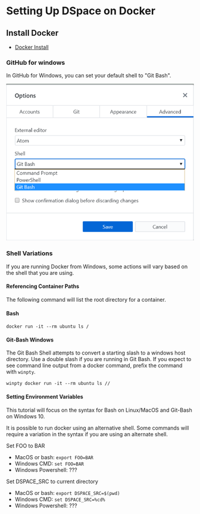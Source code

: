 # Setting Up DSpace on Docker

## Install Docker
- [Docker Install](https://docs.docker.com/install/)

### GitHub for windows
In GitHub for Windows, you can set your default shell to "Git Bash".

![git-bash options](git-bash.png)


### Shell Variations
If you are running Docker from Windows, some actions will vary based on the shell that you are using.

#### Referencing Container Paths
The following command will list the root directory for a container.

#### Bash
```
docker run -it --rm ubuntu ls /
```

#### Git-Bash Windows

The Git Bash Shell attempts to convert a starting slash to a windows host directory.  Use a double slash if you are running in Git Bash.  If you expect to see command line output from a docker command, prefix the command with `winpty`.

```
winpty docker run -it --rm ubuntu ls //
```

#### Setting Environment Variables
This tutorial will focus on the syntax for Bash on Linux/MacOS and Git-Bash on Windows 10.

It is possible to run docker using an alternative shell.  Some commands will require a variation in the syntax if you are using an alternate shell.

Set FOO to BAR
- MacOS or bash: `export FOO=BAR`
- Windows CMD: `set FOO=BAR`
- Windows Powershell: ???

Set DSPACE_SRC to current directory
- MacOS or bash: `export DSPACE_SRC=$(pwd)`
- Windows CMD: `set DSPACE_SRC=%cd%`
- Windows Powershell: ???
